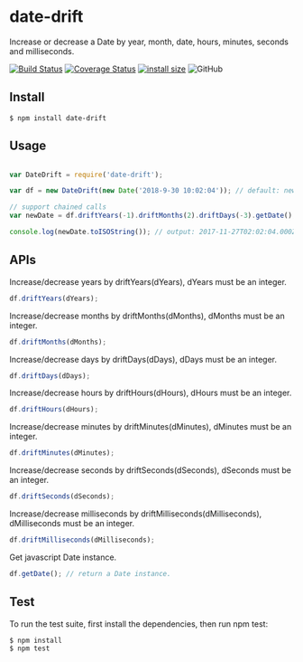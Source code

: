 # date-drift

Increase or decrease a Date by year, month, date, hours, minutes, seconds and milliseconds.

[![Build Status](https://www.travis-ci.org/yangfan44777/date-drift.svg?branch=master)](https://www.travis-ci.org/yangfan44777/date-drift)
[![Coverage Status](https://coveralls.io/repos/github/yangfan44777/date-drift/badge.svg?branch=master)](https://coveralls.io/github/yangfan44777/date-drift?branch=master)
[![install size](https://packagephobia.now.sh/badge?p=date-drift@1.0.2)](https://packagephobia.now.sh/result?p=date-drift@1.0.2)
![GitHub](https://img.shields.io/github/license/mashape/apistatus.svg)

## Install

    $ npm install date-drift

## Usage

```javascript

var DateDrift = require('date-drift');

var df = new DateDrift(new Date('2018-9-30 10:02:04')); // default: new Date();

// support chained calls
var newDate = df.driftYears(-1).driftMonths(2).driftDays(-3).getDate();

console.log(newDate.toISOString()); // output: 2017-11-27T02:02:04.000Z
```

## APIs

Increase/decrease years by driftYears(dYears), dYears must be an integer.

```javascript
df.driftYears(dYears);
```

Increase/decrease months by driftMonths(dMonths), dMonths must be an integer.

```javascript
df.driftMonths(dMonths);
```

Increase/decrease days by driftDays(dDays), dDays must be an integer.

```javascript
df.driftDays(dDays);
```

Increase/decrease hours by driftHours(dHours), dHours must be an integer.

```javascript
df.driftHours(dHours);
```

Increase/decrease minutes by driftMinutes(dMinutes), dMinutes must be an integer.

```javascript
df.driftMinutes(dMinutes);
```

Increase/decrease seconds by driftSeconds(dSeconds), dSeconds must be an integer.

```javascript
df.driftSeconds(dSeconds);
```

Increase/decrease milliseconds by driftMilliseconds(dMilliseconds), dMilliseconds must be an integer.

```javascript
df.driftMilliseconds(dMilliseconds);
```

Get javascript Date instance.

```javascript
df.getDate(); // return a Date instance.
```

## Test
To run the test suite, first install the dependencies, then run npm test:
    
    $ npm install
    $ npm test

